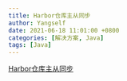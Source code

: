 ```yaml
---
title: Harbor仓库主从同步
author: Yangself
date: 2021-06-18 11:01:00 +0800
categories: [解决方案, Java]
tags: [Java]
---
```


[Harbor仓库主从同步](https://blog.csdn.net/qq_36801585/article/details/106981591)